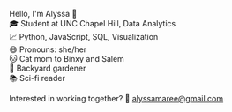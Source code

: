 Hello, I'm Alyssa 👋
<br> 🎓 Student at UNC Chapel Hill, Data Analytics
<br> 📈 Python, JavaScript, SQL, Visualization
<br> 😄 Pronouns: she/her
<br> 🐱 Cat mom to Binxy and Salem
<br> 🌻 Backyard gardener
<br> 📚 Sci-fi reader

Interested in working together? 
📧 alyssamaree@gmail.com
